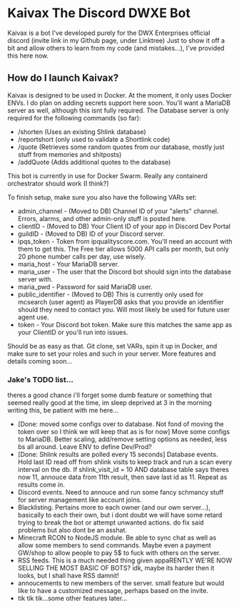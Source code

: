 # Kaivax The Discord DWXE Bot
Kaivax is a bot I've developed purely for the DWX Enterprises official discord (invite link in my Github page, under Linktree)
Just to show it off a bit and allow others to learn from my code (and mistakes...), I've provided this here now.

## How do I launch Kaivax?
Kaivax is designed to be used in Docker. At the moment, it only uses Docker ENVs. I do plan on adding secrets support here soon.
You'll want a MariaDB server as well, although this isnt fully required. The Database server is only required for the following commands (so far):
+ /shorten (Uses an existing Shlink database)
+ /reportshort (only used to validate a Shortlink code)
+ /quote (Retrieves some random quotes from our database, mostly just stuff from memories and shitposts)
+ /addQuote (Adds additional quotes to the database)

This bot is currently in use for Docker Swarm. Really any containerd orchestrator should work (I think?)

To finish setup, make sure you also have the following VARs set:
+ admin_channel - (Moved to DB) Channel ID of your "alerts" channel. Errors, alarms, and other admin-only stuff is posted here.
+ clientID - (Moved to DB) Your Client ID of your app in Discord Dev Portal
+ guildID - (Moved to DB) ID of your Discord server.
+ ipqs_token - Token from ipqualityscore.com. You'll need an account with them to get this. The Free tier allows 5000 API calls per month, but only 20 phone number calls per day, use wisely.
+ maria_host - Your MariaDB server.
+ maria_user - The user that the Discord bot should sign into the database server with.
+ maria_pwd - Password for said MariaDB user.
+ public_identifier - (Moved to DB) This is currently only used for mcsearch (user agent) as PlayerDB asks that you provide an identifier should they need to contact you. Will most likely be used for future user agent use.
+ token - Your Discord bot token. Make sure this matches the same app as your ClientID or you'll run into issues.

Should be as easy as that. Git clone, set VARs, spin it up in Docker, and make sure to set your roles and such in your server.
More features and details coming soon...

### Jake's TODO list...
theres a good chance i'll forget some dumb feature or something that seemed really good at the time, im sleep deprived at 3 in the morning writing this, be patient with me here...
+ [Done: moved some configs over to database. Not fond of moving the token over so I think we will keep that as is for now] Move some configs to MariaDB. Better scaling, add/remove setting options as needed, less bs all around. Leave ENV to define Dev/Prod?
+ [Done: Shlink results are polled every 15 seconds] Database events. Hold last ID read off from shlink visits to keep track and run a scan every interval on the db. If shlink_visit_id = 10 AND database table says theres now 11, annouce data from 11th result, then save last id as 11. Repeat as results come in.
+ Discord events. Need to annouce and run some fancy schmancy stuff for server management like account joins.
+ Blacklisting. Pertains more to each owner (and our own server...), basically to each their own, but i dont doubt we will have some retard trying to break the bot or attempt unwanted actions. do fix said problems but also dont be an asshat.
+ Minecraft RCON to NodeJS module. Be able to sync chat as well as allow some members to send commands. Maybe even a payment GW/shop to allow people to pay 5$ to fuck with others on the server.
+ RSS feeds. This is a much needed thing given appaRENTLY WE'RE NOW SELLING THE MOST BASIC OF BOTS? idk, maybe its harder then it looks, but I shall have RSS damnit!
+ annoucements to new members of the server. small feature but would like to have a customized message, perhaps based on the invite.
+ tik tik tik...some other features later...